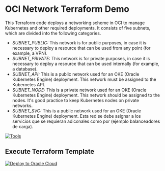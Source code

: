 # OCI Network Terraform Demo
This Terraform code deploys a networking scheme in OCI to manage Kubernetes and other required deployments. It consists of five subnets, which are divided into the following categories.

- *SUBNET_PUBLIC:* This network is for public purposes, in case it is necessary to deploy a resource that can be used from any point (for example, a VPN).
- *SUBNET_PRIVATE:* This network is for private purposes, in case it is necessary to deploy a resource that can be used internally (for example, a database).
- *SUBNET_API:* This is a public network used for an OKE (Oracle Kubernetes Engine) deployment. This network must be assigned to the Kubernetes API.
- *SUBNET_NODE:* This is a private network used for an OKE (Oracle Kubernetes Engine) deployment. This network should be assigned to the nodes. It's good practice to keep Kubernetes nodes on private networks.
- *SUBNET_SVC:* This is a public network used for an OKE (Oracle Kubernetes Engine) deployment. Esta red se debe asignar a los servicios que se requieran adiconales como por (ejemplo balanceadores de carga).

[![Tools](https://skillicons.dev/icons?i=github,terraform&theme=dark)](https://registry.terraform.io/providers/oracle/oci/latest/docs)

## Execute Terraform Template
[![Deploy to Oracle Cloud](https://oci-resourcemanager-plugin.plugins.oci.oraclecloud.com/latest/deploy-to-oracle-cloud.svg)](https://cloud.oracle.com/resourcemanager/stacks/create?zipUrl=https://github.com/oci-ht/oci-network-terraform/releases/download/1.0/Source.zip)